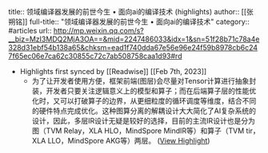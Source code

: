 title:: 领域编译器发展的前世今生 • 面向ai的编译技术 (highlights)
author:: [[张朔铭]]
full-title:: "领域编译器发展的前世今生 • 面向ai的编译技术"
category:: #articles
url:: http://mp.weixin.qq.com/s?__biz=MzI3MDQ2MjA3OA==&mid=2247486033&idx=1&sn=51f28b71c78a4e328d31ebf54b138a65&chksm=ead1f740dda67e56e96e24f59b8978cb6c247f65ec06e7ca62c30855c72c7ab508758caa1d93#rd
- Highlights first synced by [[Readwise]] [[Feb 7th, 2023]]
	- 为了让开发者使用方便，框架前端(图层)会尽量对Tensor计算进行抽象封装，开发者只要关注逻辑意义上的模型和算子；而在后端算子层的性能优化时，又可以打破算子的边界，从更细粒度的循环调度等维度，结合不同的硬件特点完成优化。这种图算分离的解耦设计大大简化了AI复杂系统的设计，因此，多层IR设计无疑是较好的选择，目前的主流IR设计也是分为图（TVM Relay，XLA HLO，MindSpore MindIR等）和算子（TVM tir，XLA LLO，MindSpore AKG等）两层。 ([View Highlight](https://instapaper.com/read/1576888935/21872906))